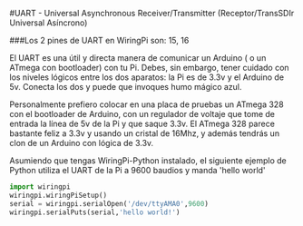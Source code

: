 <!--
---
name: UART
class: interface
type: pinout
description: Pines de UART de la Raspberry Pi
url: http://elinux.org/RPi_Serial_Connection
pin:
  '8':
    name: TXD / Transmitir
    direction: salida
    active: alto (encendido)
  '10':
    name: RXD / Recibir
    direction: entrada
    active: alto (encendido)
-->
#UART - Universal Asynchronous Receiver/Transmitter (Receptor/TransSDIr Universal Asíncrono)

###Los 2 pines de UART en WiringPi son: 15, 16

El UART es una útil y directa manera de comunicar un Arduino ( o un ATmega con bootloader) con tu Pi. Debes, sin embargo, tener cuidado con los niveles lógicos entre los dos aparatos: la Pi es de 3.3v y el Arduino de 5v. Conecta los dos y puede que invoques humo mágico azul.

Personalmente prefiero colocar en una placa de pruebas un ATmega 328 con el bootloader de Arduino, con un regulador de voltaje que tome de entrada la línea de 5v de la Pi y que saque 3.3v. El ATmega 328 parece bastante feliz a 3.3v y usando un cristal de 16Mhz, y además tendrás un clon de un Arduino con lógica de 3.3v.

Asumiendo que tengas WiringPi-Python instalado, el siguiente ejemplo de Python utiliza el UART de la Pi a 9600 baudios y manda 'hello world'

```python
import wiringpi
wiringpi.wiringPiSetup()
serial = wiringpi.serialOpen('/dev/ttyAMA0',9600)
wiringpi.serialPuts(serial,'hello world!')
```

